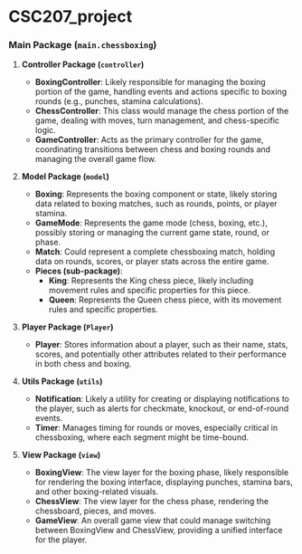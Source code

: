 # CSC207_project
### Main Package (`main.chessboxing`)

1. **Controller Package (`controller`)**
    - **BoxingController**: Likely responsible for managing the boxing portion of the game, handling events and actions 
    specific to boxing rounds (e.g., punches, stamina calculations).
    - **ChessController**: This class would manage the chess portion of the game, dealing with moves, turn management, 
   and chess-specific logic.
    - **GameController**: Acts as the primary controller for the game, coordinating transitions between chess and boxing 
   rounds and managing the overall game flow.

2. **Model Package (`model`)**
    - **Boxing**: Represents the boxing component or state, likely storing data related to boxing matches, such as 
    rounds, points, or player stamina.
    - **GameMode**: Represents the game mode (chess, boxing, etc.), possibly storing or managing the current game state, 
   round, or phase.
    - **Match**: Could represent a complete chessboxing match, holding data on rounds, scores, or player stats across 
   the entire game.
    - **Pieces (sub-package)**:
        - **King**: Represents the King chess piece, likely including movement rules and specific properties for this 
      piece.
        - **Queen**: Represents the Queen chess piece, with its movement rules and specific properties.

3. **Player Package (`Player`)**
    - **Player**: Stores information about a player, such as their name, stats, scores, and potentially other attributes 
   related to their performance in both chess and boxing.

4. **Utils Package (`utils`)**
    - **Notification**: Likely a utility for creating or displaying notifications to the player, such as alerts for 
   checkmate, knockout, or end-of-round events.
    - **Timer**: Manages timing for rounds or moves, especially critical in chessboxing, where each segment might be 
   time-bound.

5. **View Package (`view`)**
    - **BoxingView**: The view layer for the boxing phase, likely responsible for rendering the boxing interface, 
   displaying punches, stamina bars, and other boxing-related visuals.
    - **ChessView**: The view layer for the chess phase, rendering the chessboard, pieces, and moves.
    - **GameView**: An overall game view that could manage switching between BoxingView and ChessView, providing a 
   unified interface for the player.

